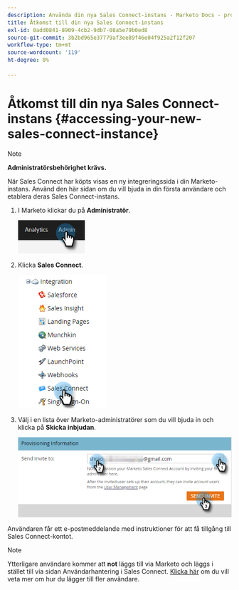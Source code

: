 ```yaml
---
description: Använda din nya Sales Connect-instans - Marketo Docs - produktdokumentation
title: Åtkomst till din nya Sales Connect-instans
exl-id: 0add0841-8909-4cb2-9db7-08a5e79b0ed8
source-git-commit: 3b2bd965e37779af3ee89f46e04f925a2f12f207
workflow-type: tm+mt
source-wordcount: '119'
ht-degree: 0%

---
```


# Åtkomst till din nya Sales Connect-instans {#accessing-your-new-sales-connect-instance}

>[!NOTE]
>
>**Administratörsbehörighet krävs.**

När Sales Connect har köpts visas en ny integreringssida i din Marketo-instans. Använd den här sidan om du vill bjuda in din första användare och etablera deras Sales Connect-instans.

1. I Marketo klickar du på **Administratör**.

   ![](assets/accessing-your-new-sales-connect-instance-1.png)

1. Klicka **Sales Connect**.

   ![](assets/accessing-your-new-sales-connect-instance-2.png)

1. Välj i en lista över Marketo-administratörer som du vill bjuda in och klicka på **Skicka inbjudan**.

   ![](assets/accessing-your-new-sales-connect-instance-3.png)

Användaren får ett e-postmeddelande med instruktioner för att få tillgång till Sales Connect-kontot.

>[!NOTE]
>
>Ytterligare användare kommer att **not** läggs till via Marketo och läggs i stället till via sidan Användarhantering i Sales Connect. [Klicka här](/help/marketo/product-docs/marketo-sales-connect/admin/invite-users.md) om du vill veta mer om hur du lägger till fler användare.
